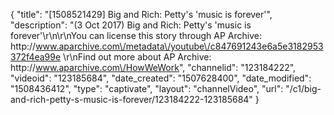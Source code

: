 {
    "title": "[1508521429] Big and Rich: Petty's 'music is forever'",
    "description": "(3 Oct 2017) Big and Rich: Petty's 'music is forever'\r\n\r\nYou can license this story through AP Archive: http:\/\/www.aparchive.com\/metadata\/youtube\/c847691243e6a5e3182953372f4ea99e \r\nFind out more about AP Archive: http:\/\/www.aparchive.com\/HowWeWork",
    "channelid": "123184222",
    "videoid": "123185684",
    "date_created": "1507628400",
    "date_modified": "1508436412",
    "type": "captivate",
    "layout": "channelVideo",
    "url": "\/c1\/big-and-rich-petty-s-music-is-forever\/123184222-123185684"
}